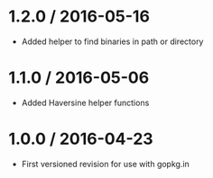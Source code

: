 # 1.2.0 / 2016-05-16

  * Added helper to find binaries in path or directory

# 1.1.0 / 2016-05-06

  * Added Haversine helper functions


1.0.0 / 2016-04-23
==================

  * First versioned revision for use with gopkg.in

